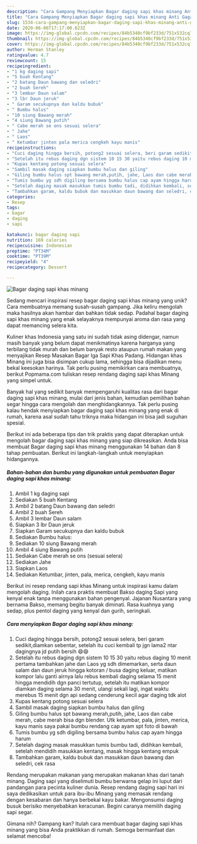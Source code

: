 ```yaml
---
description: "Cara Gampang Menyiapkan Bagar daging sapi khas minang Anti Gagal"
title: "Cara Gampang Menyiapkan Bagar daging sapi khas minang Anti Gagal"
slug: 1534-cara-gampang-menyiapkan-bagar-daging-sapi-khas-minang-anti-gagal
date: 2020-06-06T17:17:00.623Z
image: https://img-global.cpcdn.com/recipes/84b5340cf9bf233d/751x532cq70/bagar-daging-sapi-khas-minang-foto-resep-utama.jpg
thumbnail: https://img-global.cpcdn.com/recipes/84b5340cf9bf233d/751x532cq70/bagar-daging-sapi-khas-minang-foto-resep-utama.jpg
cover: https://img-global.cpcdn.com/recipes/84b5340cf9bf233d/751x532cq70/bagar-daging-sapi-khas-minang-foto-resep-utama.jpg
author: Herman Stanley
ratingvalue: 4.7
reviewcount: 15
recipeingredient:
- "1 kg daging sapi"
- "5 buah Kentang"
- "2 batang Daun bawang dan seledri"
- "2 buah Sereh"
- "3 lembar Daun salam"
- "3 lbr Daun jeruk"
- " Garam secukupnya dan kaldu bubuk"
- " Bumbu halus"
- "10 siung Bawang merah"
- "4 siung Bawang putih"
- " Cabe merah se ons sesuai selera"
- " Jahe"
- " Laos"
- " Ketumbar jinten pala merica cengkeh kayu manis"
recipeinstructions:
- "Cuci daging hingga bersih, potong2 sesuai selera, beri garam sedikit,diamkan sebentar, setelah itu cuci kembali tp jgn lama2 ntar dagingnya jd putih bersih 😄😄"
- "Setelah itu rebus daging dgn sistem 10 15 30 yaitu rebus daging 10 menit pertama tambahkan jahe dan Laos yg sdh dimemarkan, serta daun salam dan daun jeruk hingga kotoran / busa daging keluar, matikan kompor lalu ganti airnya lalu rebus kembali daging selama 15 menit hingga mendidih dgn panci tertutup, setelah itu matikan kompor diamkan daging selama 30 menit, ulangi sekali lagi, ingat waktu merebus 15 menit dgn api sedang cenderung kecil agar daging tdk alot"
- "Kupas kentang potong sesuai selera"
- "Sambil masak daging siapkan bumbu halus dan giling"
- "Giling bumbu halus spt bawang merah,putih, jahe, Laos dan cabe merah, cabe merah bisa dgn blender. Utk ketumbar, pala, jinten, merica, kayu manis saya pakai bumbu rendang cap ayam spt foto di bawah"
- "Tumis bumbu yg sdh digiling bersama bumbu halus cap ayam hingga harum"
- "Setelah daging masak masukkan tumis bumbu tadi, didihkan kembali, setelah mendidih masukkan kentang, masak hingga kentang empuk"
- "Tambahkan garam, kaldu bubuk dan masukkan daun bawang dan seledri, cek rasa"
categories:
- Resep
tags:
- bagar
- daging
- sapi

katakunci: bagar daging sapi 
nutrition: 169 calories
recipecuisine: Indonesian
preptime: "PT34M"
cooktime: "PT39M"
recipeyield: "4"
recipecategory: Dessert

---
```



![Bagar daging sapi khas minang](https://img-global.cpcdn.com/recipes/84b5340cf9bf233d/751x532cq70/bagar-daging-sapi-khas-minang-foto-resep-utama.jpg)

Sedang mencari inspirasi resep bagar daging sapi khas minang yang unik? Cara membuatnya memang susah-susah gampang. Jika keliru mengolah maka hasilnya akan hambar dan bahkan tidak sedap. Padahal bagar daging sapi khas minang yang enak selayaknya mempunyai aroma dan rasa yang dapat memancing selera kita.

Kuliner khas Indonesia yang satu ini sudah tidak asing didengar, namun masih banyak yang belum dapat menikmatinya karena harganya yang terbilang tidak murah dan belum banyak resto ataupun rumah makan yang menyajikan Resep Masakan Bagar Iga Sapi Khas Padang. Hidangan khas Minang ini juga bisa disimpan cukup lama, sehingga bisa dijadikan menu bekal keesokan harinya. Tak perlu pusing memikirkan cara membuatnya, berikut Popmama.com tuliskan resep rendang daging sapi khas Minang yang simpel untuk.

Banyak hal yang sedikit banyak mempengaruhi kualitas rasa dari bagar daging sapi khas minang, mulai dari jenis bahan, kemudian pemilihan bahan segar hingga cara mengolah dan menghidangkannya. Tak perlu pusing kalau hendak menyiapkan bagar daging sapi khas minang yang enak di rumah, karena asal sudah tahu triknya maka hidangan ini bisa jadi suguhan spesial.


Berikut ini ada beberapa tips dan trik praktis yang dapat diterapkan untuk mengolah bagar daging sapi khas minang yang siap dikreasikan. Anda bisa membuat Bagar daging sapi khas minang menggunakan 14 bahan dan 8 tahap pembuatan. Berikut ini langkah-langkah untuk menyiapkan hidangannya.

<!--inarticleads1-->

##### Bahan-bahan dan bumbu yang digunakan untuk pembuatan Bagar daging sapi khas minang:

1. Ambil 1 kg daging sapi
1. Sediakan 5 buah Kentang
1. Ambil 2 batang Daun bawang dan seledri
1. Ambil 2 buah Sereh
1. Ambil 3 lembar Daun salam
1. Siapkan 3 lbr Daun jeruk
1. Siapkan  Garam secukupnya dan kaldu bubuk
1. Sediakan  Bumbu halus:
1. Sediakan 10 siung Bawang merah
1. Ambil 4 siung Bawang putih
1. Sediakan  Cabe merah se ons (sesuai selera)
1. Sediakan  Jahe
1. Siapkan  Laos
1. Sediakan  Ketumbar, jinten, pala, merica, cengkeh, kayu manis


Berikut ini resep rendang sapi khas Minang untuk inspirasi kamu dalam mengolah daging. Inilah cara praktis membuat Bakso daging Sapi yang kenyal enak tanpa menggunakan bahan pengenyal. Jajanan Nusantara yang bernama Bakso, memang begitu banyak diminati. Rasa kuahnya yang sedap, plus pentol daging yang kenyal dan gurih, seringkali. 

<!--inarticleads2-->

##### Cara menyiapkan Bagar daging sapi khas minang:

1. Cuci daging hingga bersih, potong2 sesuai selera, beri garam sedikit,diamkan sebentar, setelah itu cuci kembali tp jgn lama2 ntar dagingnya jd putih bersih 😄😄
1. Setelah itu rebus daging dgn sistem 10 15 30 yaitu rebus daging 10 menit pertama tambahkan jahe dan Laos yg sdh dimemarkan, serta daun salam dan daun jeruk hingga kotoran / busa daging keluar, matikan kompor lalu ganti airnya lalu rebus kembali daging selama 15 menit hingga mendidih dgn panci tertutup, setelah itu matikan kompor diamkan daging selama 30 menit, ulangi sekali lagi, ingat waktu merebus 15 menit dgn api sedang cenderung kecil agar daging tdk alot
1. Kupas kentang potong sesuai selera
1. Sambil masak daging siapkan bumbu halus dan giling
1. Giling bumbu halus spt bawang merah,putih, jahe, Laos dan cabe merah, cabe merah bisa dgn blender. Utk ketumbar, pala, jinten, merica, kayu manis saya pakai bumbu rendang cap ayam spt foto di bawah
1. Tumis bumbu yg sdh digiling bersama bumbu halus cap ayam hingga harum
1. Setelah daging masak masukkan tumis bumbu tadi, didihkan kembali, setelah mendidih masukkan kentang, masak hingga kentang empuk
1. Tambahkan garam, kaldu bubuk dan masukkan daun bawang dan seledri, cek rasa


Rendang merupakan makanan yang merupakan makanan khas dari tanah minang. Daging sapi yang diselimuti bumbu berwarna gelap ini luput dari pandangan para pecinta kuliner dunia. Resep rendang daging sapi hari ini saya dedikasikan untuk para ibu-ibu Minang yang memasak rendang dengan kesabaran dan hanya berbekal kayu bakar. Mengonsumsi daging busuk berisiko menyebabkan keracunan. Begini caranya memilih daging sapi segar. 

Gimana nih? Gampang kan? Itulah cara membuat bagar daging sapi khas minang yang bisa Anda praktikkan di rumah. Semoga bermanfaat dan selamat mencoba!
